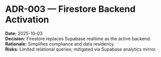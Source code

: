 # ADR-003 — Firestore Backend Activation
**Date:** 2025-10-03  
**Decision:** Firestore replaces Supabase realtime as the active backend.  
**Rationale:** Simplifies compliance and data residency.  
**Risks:** Limited relational queries; mitigated via Supabase analytics mirror.
